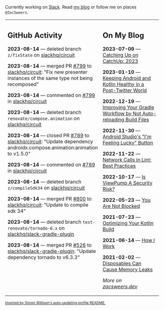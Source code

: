 Currently working on [Slack](https://slack.com/). Read [my blog](https://zacsweers.dev/) or follow me on places `@ZacSweers`.

<table><tr><td valign="top" width="60%">

## GitHub Activity
<!-- githubActivity starts -->
**2023-08-14** — deleted branch `z/fixState` on [slackhq/circuit](https://github.com/slackhq/circuit)

**2023-08-14** — merged PR [#799](https://github.com/slackhq/circuit/pull/799) to [slackhq/circuit](https://github.com/slackhq/circuit): "Fix new presenter instances of the same type not being recomposed"

**2023-08-14** — commented on [#799](https://github.com/slackhq/circuit/pull/799#issuecomment-1678115338) in [slackhq/circuit](https://github.com/slackhq/circuit)

**2023-08-14** — deleted branch `renovate/compose.animation` on [slackhq/circuit](https://github.com/slackhq/circuit)

**2023-08-14** — closed PR [#789](https://github.com/slackhq/circuit/pull/789) to [slackhq/circuit](https://github.com/slackhq/circuit): "Update dependency androidx.compose.animation:animation to v1.5.0"

**2023-08-14** — commented on [#789](https://github.com/slackhq/circuit/pull/789#issuecomment-1678109116) in [slackhq/circuit](https://github.com/slackhq/circuit)

**2023-08-14** — deleted branch `z/compileSdk34` on [slackhq/circuit](https://github.com/slackhq/circuit)

**2023-08-14** — merged PR [#800](https://github.com/slackhq/circuit/pull/800) to [slackhq/circuit](https://github.com/slackhq/circuit): "Update to compile sdk 34"

**2023-08-14** — deleted branch `test-renovate/tornado-6.x` on [slackhq/slack-gradle-plugin](https://github.com/slackhq/slack-gradle-plugin)

**2023-08-14** — merged PR [#526](https://github.com/slackhq/slack-gradle-plugin/pull/526) to [slackhq/slack-gradle-plugin](https://github.com/slackhq/slack-gradle-plugin): "Update dependency tornado to v6.3.3"
<!-- githubActivity ends -->
</td><td valign="top" width="40%">

## On My Blog
<!-- blog starts -->
**2023-07-09** — [Catching Up on CatchUp: 2023](https://www.zacsweers.dev/catching-up-on-catchup-2023/)

**2023-01-10** — [Keeping Android and Kotlin Healthy in a Post-Twitter World](https://www.zacsweers.dev/keeping-android-healthy/)

**2022-12-19** — [Improving Your Gradle Workflow by Not Auto-reloading Build Files](https://www.zacsweers.dev/improving-your-workflow-by-not-auto-reloading-build-files/)

**2022-11-30** — [Android Studio's "I'm Feeling Lucky" Button](https://www.zacsweers.dev/android-studios-im-feeling-lucky-button/)

**2022-11-22** — [Network Calls in Lint: Best Practices](https://www.zacsweers.dev/network-calls-in-lint-best-practices/)

**2022-10-17** — [Is ViewPump A Security Risk?](https://www.zacsweers.dev/is-viewpump-a-security-risk/)

**2022-05-23** — [You Are Not Blocked](https://www.zacsweers.dev/you-are-not-blocked/)

**2021-07-23** — [Optimizing Your Kotlin Build](https://www.zacsweers.dev/optimizing-your-kotlin-build/)

**2021-06-14** — [How I Work](https://www.zacsweers.dev/how-i-work/)

**2021-02-02** — [Disposables Can Cause Memory Leaks](https://www.zacsweers.dev/disposables-can-cause-memory-leaks/)
<!-- blog ends -->
_More on [zacsweers.dev](https://zacsweers.dev/)_
</td></tr></table>

<sub><a href="https://simonwillison.net/2020/Jul/10/self-updating-profile-readme/">Inspired by Simon Willison's auto-updating profile README.</a></sub>